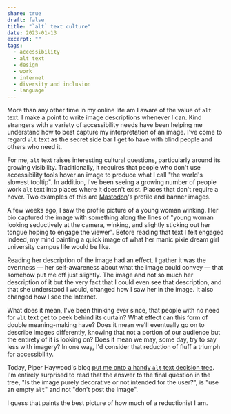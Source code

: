 ```yaml
---
share: true
draft: false
title: "`alt` text culture"
date: 2023-01-13
excerpt: ""
tags:
  - accessibility
  - alt text
  - design
  - work
  - internet
  - diversity and inclusion
  - language
---
```


More than any other time in my online life am I aware of the value of `alt` text. I make a point to write image descriptions whenever I can. Kind strangers with a variety of accessibility needs have been helping me understand how to best capture my interpretation of an image. I've come to regard `alt` text as the secret side bar I get to have with blind people and others who need it.

For me, `alt` text raises interesting cultural questions, particularly around its growing visibility. Traditionally, it requires that people who don't use accessibility tools hover an image to produce what I call "the world's slowest tooltip". In addition, I've been seeing a growing number of people work `alt` text into places where it doesn't exist. Places that don't require a hover. Two examples of this are [Mastodon](https://tech.lgbt/@zinzy)'s profile and banner images.

A few weeks ago, I saw the profile picture of a young woman winking. Her bio captured the image with something along the lines of "young woman looking seductively at the camera, winking, and slightly sticking out her tongue hoping to engage the viewer". Before reading that text I felt engaged indeed, my mind painting a quick image of what her manic pixie dream girl university campus life would be like.

Reading her description of the image had an effect. I gather it was the overtness — her self-awareness about what the image could convey — that somehow put me off just slightly. The image and not so much her description of it but the very fact that I could even see that description, and that she understood I would, changed how I saw her in the image. It also changed how I see the Internet. 

What does it mean, I've been thinking ever since, that people with no need for `alt` text get to peek behind its curtain? What effect can this form of double meaning-making have? Does it mean we'll eventually go on to describe images differently, knowing that not a portion of our audience but the entirety of it is looking on? Does it mean we may, some day, try to say less with imagery? In one way, I'd consider that reduction of fluff a triumph for accessibility. 

Today, Piper Haywood's blog [put me onto a handy `alt` text decision tree](https://piperhaywood.com/wais-alt-decision-tree/). I'm entirely surprised to read that the answer to the final question in the tree, "Is the image purely decorative or not intended for the user?", is "use an empty `alt`" and not "don't post the image". 

I guess that paints the best picture of how much of a reductionist I am.